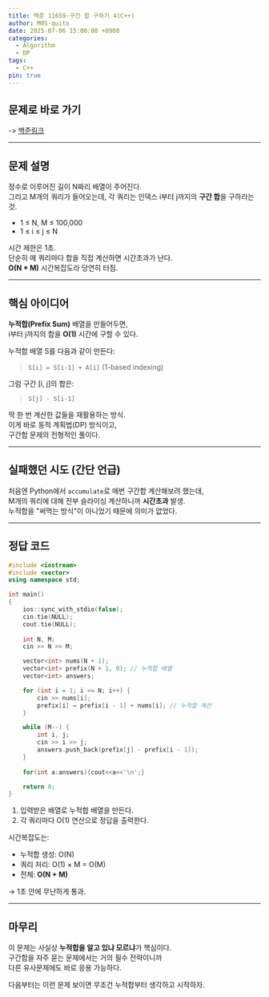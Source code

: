 ```yaml
---
title: 백준 11659-구간 합 구하기 4(C++)
author: M0S-quito
date: 2025-07-06 15:00:00 +0900
categories:
  - Algorithm
  - DP
tags:
  - C++
pin: true
---
```

## 문제로 바로 가기
-> [백준링크](https://www.acmicpc.net/problem/11659)

--- 
## 문제 설명

정수로 이루어진 길이 N짜리 배열이 주어진다.  
그리고 M개의 쿼리가 들어오는데, 각 쿼리는 인덱스 i부터 j까지의 **구간 합**을 구하라는 것.

- 1 ≤ N, M ≤ 100,000
- 1 ≤ i ≤ j ≤ N

시간 제한은 1초.  
단순히 매 쿼리마다 합을 직접 계산하면 시간초과가 난다.  
**O(N * M)** 시간복잡도라 당연히 터짐.

---

## 핵심 아이디어

**누적합(Prefix Sum)** 배열을 만들어두면,  
i부터 j까지의 합을 **O(1)** 시간에 구할 수 있다.

누적합 배열 S를 다음과 같이 만든다:

> `S[i] = S[i-1] + A[i]` (1-based indexing)

그럼 구간 [i, j]의 합은:

> `S[j] - S[i-1]`

딱 한 번 계산한 값들을 재활용하는 방식.  
이게 바로 동적 계획법(DP) 방식이고,  
구간합 문제의 전형적인 풀이다.

---

## 실패했던 시도 (간단 언급)

처음엔 Python에서 `accumulate`로 매번 구간합 계산해보려 했는데,  
M개의 쿼리에 대해 전부 슬라이싱 계산하니까 **시간초과** 발생.  
누적합을 "써먹는 방식"이 아니었기 때문에 의미가 없었다.

---

## 정답 코드
```cpp
#include <iostream>
#include <vector>
using namespace std;

int main()
{
    ios::sync_with_stdio(false);
    cin.tie(NULL);
    cout.tie(NULL);
    
    int N, M;
    cin >> N >> M;

    vector<int> nums(N + 1);
    vector<int> prefix(N + 1, 0); // 누적합 배열
    vector<int> answers;

    for (int i = 1; i <= N; i++) {
        cin >> nums[i];
        prefix[i] = prefix[i - 1] + nums[i]; // 누적합 계산
    }

    while (M--) {
        int i, j;
        cin >> i >> j;
        answers.push_back(prefix[j] - prefix[i - 1]);
    }
    
    for(int a:answers){cout<<a<<'\n';}

    return 0;
}
```

1. 입력받은 배열로 누적합 배열을 만든다.
2. 각 쿼리마다 O(1) 연산으로 정답을 출력한다.

시간복잡도는:

- 누적합 생성: O(N)
- 쿼리 처리: O(1) × M = O(M)
- 전체: **O(N + M)**

→ 1초 안에 무난하게 통과.

---

## 마무리

이 문제는 사실상 **누적합을 알고 있냐 모르냐**가 핵심이다.  
구간합을 자주 묻는 문제에서는 거의 필수 전략이니까  
다른 유사문제에도 바로 응용 가능하다.

다음부터는 이런 문제 보이면 무조건 누적합부터 생각하고 시작하자. 
